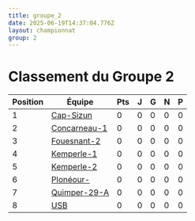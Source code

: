 ```yaml
---
title: groupe_2
date: 2025-06-19T14:37:04.776Z
layout: championnat
group: 2
---
```


# Classement du Groupe 2

| Position | Équipe | Pts | J | G | N | P  |
|----------|--------|-----|---|-----|-----|-----|
| 1 | [Cap-Sizun](/teams/Cap-Sizun) | 0 | 0 | 0 | 0 | 0 |
| 2 | [Concarneau-1](/teams/Concarneau-1) | 0 | 0 | 0 | 0 | 0 |
| 3 | [Fouesnant-2](/teams/Fouesnant-2) | 0 | 0 | 0 | 0 | 0 |
| 4 | [Kemperle-1](/teams/Kemperle-1) | 0 | 0 | 0 | 0 | 0 |
| 5 | [Kemperle-2](/teams/Kemperle-2) | 0 | 0 | 0 | 0 | 0 |
| 6 | [Plonéour-](/teams/Plonéour-) | 0 | 0 | 0 | 0 | 0 |
| 7 | [Quimper-29-A](/teams/Quimper-29-A) | 0 | 0 | 0 | 0 | 0 |
| 8 | [USB](/teams/USB) | 0 | 0 | 0 | 0 | 0 |


